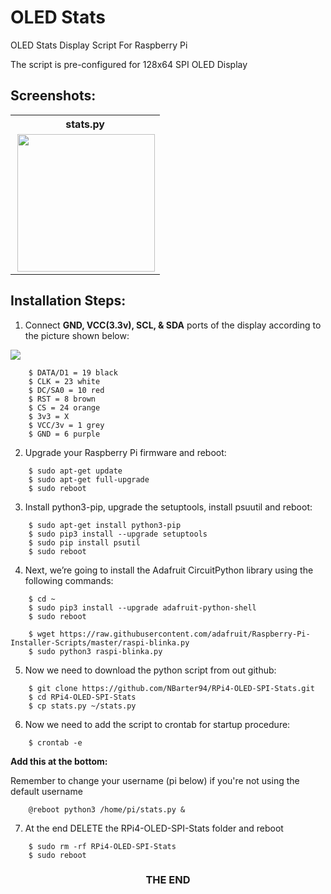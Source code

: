# OLED Stats

OLED Stats Display Script For Raspberry Pi

The script is pre-configured for 128x64 SPI OLED Display

## Screenshots:

<table align="center" style="margin: 0px auto;">
  <tr>
    <th>stats.py</th>
  </tr>
  <tr>
    <td><img align="right" src="https://i.imgur.com/42kikDA.jpg" height="220"></img></td>
  </tr>
</table>

## Installation Steps:

1. Connect **GND, VCC(3.3v), SCL, & SDA** ports of the display according to the picture shown below:

<img src="https://i.imgur.com/tp1aQ2N.jpg">

```shell
    $ DATA/D1 = 19 black
    $ CLK = 23 white
    $ DC/SA0 = 10 red
    $ RST = 8 brown
    $ CS = 24 orange
    $ 3v3 = X
    $ VCC/3v = 1 grey
    $ GND = 6 purple
```

2. Upgrade your Raspberry Pi firmware and reboot:

```shell
    $ sudo apt-get update
    $ sudo apt-get full-upgrade
    $ sudo reboot
```

3. Install python3-pip, upgrade the setuptools, install psuutil and reboot:

```shell
    $ sudo apt-get install python3-pip
    $ sudo pip3 install --upgrade setuptools
    $ sudo pip install psutil
    $ sudo reboot
```

4. Next, we’re going to install the Adafruit CircuitPython library using the following commands:

```shell
    $ cd ~
    $ sudo pip3 install --upgrade adafruit-python-shell
    $ sudo reboot

    $ wget https://raw.githubusercontent.com/adafruit/Raspberry-Pi-Installer-Scripts/master/raspi-blinka.py
    $ sudo python3 raspi-blinka.py
```

5. Now we need to download the python script from out github:

```shell
    $ git clone https://github.com/NBarter94/RPi4-OLED-SPI-Stats.git
    $ cd RPi4-OLED-SPI-Stats
    $ cp stats.py ~/stats.py 

```

6. Now we need to add the script to crontab for startup procedure:

```shell
    $ crontab -e
```

**Add this at the bottom:**

Remember to change your username (pi below) if you're not using the default username

```
    @reboot python3 /home/pi/stats.py &
```

7. At the end DELETE the RPi4-OLED-SPI-Stats folder and reboot

```shell
    $ sudo rm -rf RPi4-OLED-SPI-Stats
    $ sudo reboot
```

<h3><p align="center">THE  END</p></h3>
